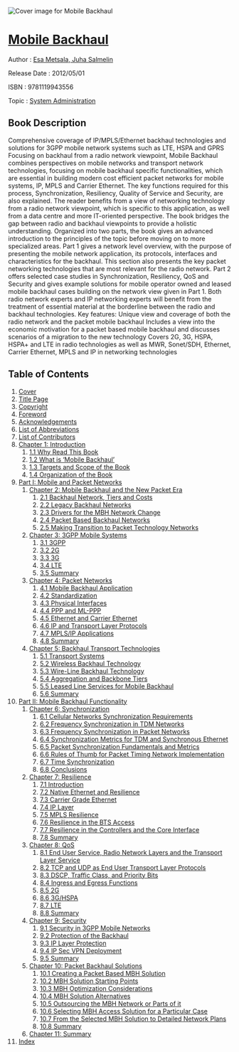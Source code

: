 ![Cover image for Mobile Backhaul](https://imgdetail.ebookreading.net/cover/cover/system_admin/EB9781119943556.jpg)

[Mobile Backhaul](https://ebookreading.net/view/book/Mobile+Backhaul-EB9781119943556_1.html "Mobile Backhaul")
====================================================================================================================

Author : [Esa Metsala](https://ebookreading.net/search/author/Esa+Metsala),[ Juha Salmelin](https://ebookreading.net/search/author/+Juha+Salmelin)

Release Date : 2012/05/01

ISBN : 9781119943556

Topic : [System Administration](https://ebookreading.net/search/category/system-administration)

Book Description
-----------------

Comprehensive coverage of IP/MPLS/Ethernet backhaul technologies and solutions for 3GPP mobile network systems such as LTE, HSPA and GPRS
Focusing on backhaul from a radio network viewpoint, Mobile Backhaul combines perspectives on mobile networks and transport network technologies, focusing on mobile backhaul specific functionalities, which are essential in building modern cost efficient packet networks for mobile systems, IP, MPLS and Carrier Ethernet. The key functions required for this process, Synchronization, Resiliency, Quality of Service and Security, are also explained. The reader benefits from a view of networking technology from a radio network viewpoint, which is specific to this application, as well from a data centre and more IT-oriented perspective. The book bridges the gap between radio and backhaul viewpoints to provide a holistic understanding.
Organized into two parts, the book gives an advanced introduction to the principles of the topic before moving on to more specialized areas. Part 1 gives a network level overview, with the purpose of presenting the mobile network application, its protocols, interfaces and characteristics for the backhaul. This section also presents the key packet networking technologies that are most relevant for the radio network. Part 2 offers selected case studies in Synchronization, Resiliency, QoS and Security and gives example solutions for mobile operator owned and leased mobile backhaul cases building on the network view given in Part 1.
Both radio network experts and IP networking experts will benefit from the treatment of essential material at the borderline between the radio and backhaul technologies.
Key features:
Unique view and coverage of both the radio network and the packet mobile backhaul
Includes a view into the economic motivation for a packet based mobile backhaul and discusses scenarios of a migration to the new technology
Covers 2G, 3G, HSPA, HSPA+ and LTE in radio technologies as well as MWR, Sonet/SDH, Ethernet, Carrier Ethernet, MPLS and IP in networking technologies
              
Table of Contents
-----------------

1. [Cover](https://ebookreading.net/view/book/Mobile+Backhaul-EB9781119943556_1.html)
1. [Title Page](https://ebookreading.net/view/book/Mobile+Backhaul-EB9781119943556_2.html)
1. [Copyright](https://ebookreading.net/view/book/Mobile+Backhaul-EB9781119943556_3.html)
1. [Foreword](https://ebookreading.net/view/book/Mobile+Backhaul-EB9781119943556_4.html)
1. [Acknowledgements](https://ebookreading.net/view/book/Mobile+Backhaul-EB9781119943556_5.html)
1. [List of Abbreviations](https://ebookreading.net/view/book/Mobile+Backhaul-EB9781119943556_6.html)
1. [List of Contributors](https://ebookreading.net/view/book/Mobile+Backhaul-EB9781119943556_7.html)
1. [Chapter 1: Introduction](https://ebookreading.net/view/book/Mobile+Backhaul-EB9781119943556_8.html)
    1. [1.1 Why Read This Book](https://ebookreading.net/view/book/Mobile+Backhaul-EB9781119943556_9.html#c01anchor-1)
    1. [1.2 What is ‘Mobile Backhaul’](https://ebookreading.net/view/book/Mobile+Backhaul-EB9781119943556_10.html#c01anchor-2)
    1. [1.3 Targets and Scope of the Book](https://ebookreading.net/view/book/Mobile+Backhaul-EB9781119943556_11.html#c01anchor-3)
    1. [1.4 Organization of the Book](https://ebookreading.net/view/book/Mobile+Backhaul-EB9781119943556_12.html#c01anchor-4)
1. [Part I: Mobile and Packet Networks](https://ebookreading.net/view/book/Mobile+Backhaul-EB9781119943556_13.html)
    1. [Chapter 2: Mobile Backhaul and the New Packet Era](https://ebookreading.net/view/book/Mobile+Backhaul-EB9781119943556_14.html)
        1. [2.1 Backhaul Network, Tiers and Costs](https://ebookreading.net/view/book/Mobile+Backhaul-EB9781119943556_15.html#c02anchor-1)
        1. [2.2 Legacy Backhaul Networks](https://ebookreading.net/view/book/Mobile+Backhaul-EB9781119943556_16.html#c02anchor-2)
        1. [2.3 Drivers for the MBH Network Change](https://ebookreading.net/view/book/Mobile+Backhaul-EB9781119943556_17.html#c02anchor-3)
        1. [2.4 Packet Based Backhaul Networks](https://ebookreading.net/view/book/Mobile+Backhaul-EB9781119943556_18.html#c02anchor-4)
        1. [2.5 Making Transition to Packet Technology Networks](https://ebookreading.net/view/book/Mobile+Backhaul-EB9781119943556_19.html#c02anchor-5)
    1. [Chapter 3: 3GPP Mobile Systems](https://ebookreading.net/view/book/Mobile+Backhaul-EB9781119943556_20.html)
        1. [3.1 3GPP](https://ebookreading.net/view/book/Mobile+Backhaul-EB9781119943556_21.html#c03anchor-1)
        1. [3.2 2G](https://ebookreading.net/view/book/Mobile+Backhaul-EB9781119943556_22.html#c03anchor-2)
        1. [3.3 3G](https://ebookreading.net/view/book/Mobile+Backhaul-EB9781119943556_23.html#c03anchor-3)
        1. [3.4 LTE](https://ebookreading.net/view/book/Mobile+Backhaul-EB9781119943556_24.html#c03anchor-4)
        1. [3.5 Summary](https://ebookreading.net/view/book/Mobile+Backhaul-EB9781119943556_25.html#c03anchor-5)
    1. [Chapter 4: Packet Networks](https://ebookreading.net/view/book/Mobile+Backhaul-EB9781119943556_26.html)
        1. [4.1 Mobile Backhaul Application](https://ebookreading.net/view/book/Mobile+Backhaul-EB9781119943556_27.html#c04anchor-1)
        1. [4.2 Standardization](https://ebookreading.net/view/book/Mobile+Backhaul-EB9781119943556_28.html#c04anchor-2)
        1. [4.3 Physical Interfaces](https://ebookreading.net/view/book/Mobile+Backhaul-EB9781119943556_29.html#c04anchor-3)
        1. [4.4 PPP and ML-PPP](https://ebookreading.net/view/book/Mobile+Backhaul-EB9781119943556_30.html#c04anchor-4)
        1. [4.5 Ethernet and Carrier Ethernet](https://ebookreading.net/view/book/Mobile+Backhaul-EB9781119943556_31.html#c04anchor-5)
        1. [4.6 IP and Transport Layer Protocols](https://ebookreading.net/view/book/Mobile+Backhaul-EB9781119943556_32.html#c04anchor-6)
        1. [4.7 MPLS/IP Applications](https://ebookreading.net/view/book/Mobile+Backhaul-EB9781119943556_33.html#c04anchor-7)
        1. [4.8 Summary](https://ebookreading.net/view/book/Mobile+Backhaul-EB9781119943556_34.html#c04anchor-8)
    1. [Chapter 5: Backhaul Transport Technologies](https://ebookreading.net/view/book/Mobile+Backhaul-EB9781119943556_35.html)
        1. [5.1 Transport Systems](https://ebookreading.net/view/book/Mobile+Backhaul-EB9781119943556_36.html#c05anchor-1)
        1. [5.2 Wireless Backhaul Technology](https://ebookreading.net/view/book/Mobile+Backhaul-EB9781119943556_37.html#c05anchor-2)
        1. [5.3 Wire-Line Backhaul Technology](https://ebookreading.net/view/book/Mobile+Backhaul-EB9781119943556_38.html#c05anchor-3)
        1. [5.4 Aggregation and Backbone Tiers](https://ebookreading.net/view/book/Mobile+Backhaul-EB9781119943556_39.html#c05anchor-4)
        1. [5.5 Leased Line Services for Mobile Backhaul](https://ebookreading.net/view/book/Mobile+Backhaul-EB9781119943556_40.html#c05anchor-5)
        1. [5.6 Summary](https://ebookreading.net/view/book/Mobile+Backhaul-EB9781119943556_41.html#c05anchor-6)
1. [Part II: Mobile Backhaul Functionality](https://ebookreading.net/view/book/Mobile+Backhaul-EB9781119943556_42.html)
    1. [Chapter 6: Synchronization](https://ebookreading.net/view/book/Mobile+Backhaul-EB9781119943556_43.html)
        1. [6.1 Cellular Networks Synchronization Requirements](https://ebookreading.net/view/book/Mobile+Backhaul-EB9781119943556_44.html#c06anchor-2)
        1. [6.2 Frequency Synchronization in TDM Networks](https://ebookreading.net/view/book/Mobile+Backhaul-EB9781119943556_45.html#c06anchor-3)
        1. [6.3 Frequency Synchronization in Packet Networks](https://ebookreading.net/view/book/Mobile+Backhaul-EB9781119943556_46.html#c06anchor-4)
        1. [6.4 Synchronization Metrics for TDM and Synchronous Ethernet](https://ebookreading.net/view/book/Mobile+Backhaul-EB9781119943556_47.html#c06anchor-5)
        1. [6.5 Packet Synchronization Fundamentals and Metrics](https://ebookreading.net/view/book/Mobile+Backhaul-EB9781119943556_48.html#c06anchor-6)
        1. [6.6 Rules of Thumb for Packet Timing Network Implementation](https://ebookreading.net/view/book/Mobile+Backhaul-EB9781119943556_49.html#c06anchor-7)
        1. [6.7 Time Synchronization](https://ebookreading.net/view/book/Mobile+Backhaul-EB9781119943556_50.html#c06anchor-8)
        1. [6.8 Conclusions](https://ebookreading.net/view/book/Mobile+Backhaul-EB9781119943556_51.html#c06anchor-9)
    1. [Chapter 7: Resilience](https://ebookreading.net/view/book/Mobile+Backhaul-EB9781119943556_52.html)
        1. [7.1 Introduction](https://ebookreading.net/view/book/Mobile+Backhaul-EB9781119943556_53.html#c07anchor-1)
        1. [7.2 Native Ethernet and Resilience](https://ebookreading.net/view/book/Mobile+Backhaul-EB9781119943556_54.html#c07anchor-2)
        1. [7.3 Carrier Grade Ethernet](https://ebookreading.net/view/book/Mobile+Backhaul-EB9781119943556_55.html#c07anchor-3)
        1. [7.4 IP Layer](https://ebookreading.net/view/book/Mobile+Backhaul-EB9781119943556_56.html#c07anchor-4)
        1. [7.5 MPLS Resilience](https://ebookreading.net/view/book/Mobile+Backhaul-EB9781119943556_57.html#c07anchor-5)
        1. [7.6 Resilience in the BTS Access](https://ebookreading.net/view/book/Mobile+Backhaul-EB9781119943556_58.html#c07anchor-6)
        1. [7.7 Resilience in the Controllers and the Core Interface](https://ebookreading.net/view/book/Mobile+Backhaul-EB9781119943556_59.html#c07anchor-7)
        1. [7.8 Summary](https://ebookreading.net/view/book/Mobile+Backhaul-EB9781119943556_60.html#c07anchor-8)
    1. [Chapter 8: QoS](https://ebookreading.net/view/book/Mobile+Backhaul-EB9781119943556_61.html)
        1. [8.1 End User Service, Radio Network Layers and the Transport Layer Service](https://ebookreading.net/view/book/Mobile+Backhaul-EB9781119943556_62.html#c08anchor-1)
        1. [8.2 TCP and UDP as End User Transport Layer Protocols](https://ebookreading.net/view/book/Mobile+Backhaul-EB9781119943556_63.html#c08anchor-2)
        1. [8.3 DSCP, Traffic Class, and Priority Bits](https://ebookreading.net/view/book/Mobile+Backhaul-EB9781119943556_64.html#c08anchor-3)
        1. [8.4 Ingress and Egress Functions](https://ebookreading.net/view/book/Mobile+Backhaul-EB9781119943556_65.html#c08anchor-4)
        1. [8.5 2G](https://ebookreading.net/view/book/Mobile+Backhaul-EB9781119943556_66.html#c08anchor-5)
        1. [8.6 3G/HSPA](https://ebookreading.net/view/book/Mobile+Backhaul-EB9781119943556_67.html#c08anchor-6)
        1. [8.7 LTE](https://ebookreading.net/view/book/Mobile+Backhaul-EB9781119943556_68.html#c08anchor-7)
        1. [8.8 Summary](https://ebookreading.net/view/book/Mobile+Backhaul-EB9781119943556_69.html#c08anchor-8)
    1. [Chapter 9: Security](https://ebookreading.net/view/book/Mobile+Backhaul-EB9781119943556_70.html)
        1. [9.1 Security in 3GPP Mobile Networks](https://ebookreading.net/view/book/Mobile+Backhaul-EB9781119943556_71.html#c09anchor-1)
        1. [9.2 Protection of the Backhaul](https://ebookreading.net/view/book/Mobile+Backhaul-EB9781119943556_72.html#c09anchor-2)
        1. [9.3 IP Layer Protection](https://ebookreading.net/view/book/Mobile+Backhaul-EB9781119943556_73.html#c09anchor-3)
        1. [9.4 IP Sec VPN Deployment](https://ebookreading.net/view/book/Mobile+Backhaul-EB9781119943556_74.html#c09anchor-4)
        1. [9.5 Summary](https://ebookreading.net/view/book/Mobile+Backhaul-EB9781119943556_75.html#c09anchor-5)
    1. [Chapter 10: Packet Backhaul Solutions](https://ebookreading.net/view/book/Mobile+Backhaul-EB9781119943556_76.html)
        1. [10.1 Creating a Packet Based MBH Solution](https://ebookreading.net/view/book/Mobile+Backhaul-EB9781119943556_77.html#c10anchor-1)
        1. [10.2 MBH Solution Starting Points](https://ebookreading.net/view/book/Mobile+Backhaul-EB9781119943556_78.html#c10anchor-2)
        1. [10.3 MBH Optimization Considerations](https://ebookreading.net/view/book/Mobile+Backhaul-EB9781119943556_79.html#c10anchor-3)
        1. [10.4 MBH Solution Alternatives](https://ebookreading.net/view/book/Mobile+Backhaul-EB9781119943556_80.html#c10anchor-4)
        1. [10.5 Outsourcing the MBH Network or Parts of it](https://ebookreading.net/view/book/Mobile+Backhaul-EB9781119943556_81.html#c10anchor-5)
        1. [10.6 Selecting MBH Access Solution for a Particular Case](https://ebookreading.net/view/book/Mobile+Backhaul-EB9781119943556_82.html#c10anchor-6)
        1. [10.7 From the Selected MBH Solution to Detailed Network Plans](https://ebookreading.net/view/book/Mobile+Backhaul-EB9781119943556_83.html#c10anchor-7)
        1. [10.8 Summary](https://ebookreading.net/view/book/Mobile+Backhaul-EB9781119943556_84.html#c10anchor-8)
    1. [Chapter 11: Summary](https://ebookreading.net/view/book/Mobile+Backhaul-EB9781119943556_85.html)
1. [Index](https://ebookreading.net/view/book/Mobile+Backhaul-EB9781119943556_86.html)
